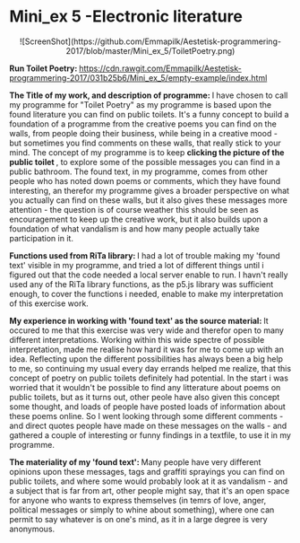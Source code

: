 <H1> Mini_ex 5 -Electronic literature </H1>

<p align="center">![ScreenShot](https://github.com/Emmapilk/Aestetisk-programmering-2017/blob/master/Mini_ex_5/ToiletPoetry.png)

<b> Run Toilet Poetry: </b> https://cdn.rawgit.com/Emmapilk/Aestetisk-programmering-2017/031b25b6/Mini_ex_5/empty-example/index.html

<b> The Title of my work, and description of programme: </b>
I have chosen to call my programme for "Toilet Poetry" as my programme is based upon the found literature you can find on public toilets. It's a funny concept to build a foundation of a programme from the creative poems you can find on the walls, from people doing their business, while being in a creative mood - but sometimes you find comments on these walls, that really stick to your mind. The concept of my programme is to keep <b> clicking the picture of the public toilet </b>, to explore some of the possible messages you can find in a public bathroom. The found text, in my programme, comes from other people who has noted down poems or comments, which they have found interesting, an therefor my programme gives a broader perspective on what you actually can find on these walls, but it also gives these messages more attention - the question is of course weather this should be seen as encouragement to keep up the creative work, but it also builds upon a foundation of what vandalism is and how many people actually take participation in it.

<b> Functions used from RiTa library: </b>
I had a lot of trouble making my 'found text' visible in my programme, and tried a lot of different things until i figured out that the code needed a local server enable to run. I havn't really used any of the RiTa library functions, as the p5.js library was sufficient enough, to cover the functions i needed, enable to make my interpretation of this exercise work. 

<b> My experience in working with 'found text' as the source material: </b>
It occured to me that this exercise was very wide and therefor open to many different interpretations. Working within this wide spectre of possible interpretation, made me realise how hard it was for me to come up with an idea. Reflecting upon the different possibilities has always been a big help to me, so continuing my usual every day errands helped me realize, that this concept of poetry on public toilets definitely had potential. In the start i was worried that it wouldn't be possible to find any litterature about poems on public toilets, but as it turns out, other peole have also given this concept some thought, and loads of people have posted loads of information about these poems online. So I went looking through some different comments - and direct quotes people have made on these messages on the walls - and gathered a couple of interesting or funny findings in a textfile, to use it in my programme.

<b>The materiality of my 'found text': </b>
Many people have very different opinions upon these messages, tags and graffiti sprayings you can find on public toilets, and where some would probably look at it as vandalism - and a subject that is far from art, other people might say, that it's an open space for anyone who wants to express themselves (in temrs of love, anger, political messages or simply to whine about something), where one can permit to say whatever is on one's mind, as it in a large degree is very anonymous.
